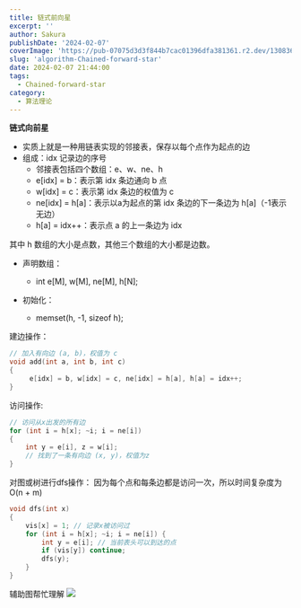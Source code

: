 ```yaml
---
title: 链式前向星
excerpt: '' 
author: Sakura
publishDate: '2024-02-07'
coverImage: 'https://pub-07075d3d3f844b7cac01396dfa381361.r2.dev/130836182_p0_master1200.jpg' 
slug: 'algorithm-Chained-forward-star'
date: 2024-02-07 21:44:00
tags:
  - Chained-forward-star
category:
  - 算法理论
---
```


**链式向前星**

* 实质上就是一种用链表实现的邻接表，保存以每个点作为起点的边
* 组成：idx 记录边的序号
	* 邻接表包括四个数组：e、w、ne、h
	* e[idx] = b：表示第 idx 条边通向 b 点
	* w[idx] = c：表示第 idx 条边的权值为 c
	* ne[idx] = h[a]：表示以a为起点的第 idx 条边的下一条边为 h[a]（-1表示无边）
	* h[a] = idx++：表示点 a 的上一条边为 idx

其中 h 数组的大小是点数，其他三个数组的大小都是边数。

* 声明数组：
	* int e[M], w[M], ne[M], h[N];

* 初始化：
	* memset(h, -1, sizeof h);

建边操作：
```cpp
// 加入有向边 (a, b)，权值为 c
void add(int a, int b, int c)
{
     e[idx] = b, w[idx] = c, ne[idx] = h[a], h[a] = idx++;
}
```
访问操作:
```cpp
// 访问从x出发的所有边
for (int i = h[x]; ~i; i = ne[i])
{
    int y = e[i], z = w[i];
    // 找到了一条有向边 (x, y)，权值为z
}
```
对图或树进行dfs操作：
因为每个点和每条边都是访问一次，所以时间复杂度为O(n + m)
```cpp
void dfs(int x)
{
    vis[x] = 1; // 记录x被访问过
    for (int i = h[x]; ~i; i = ne[i]) {
        int y = e[i]; // 当前表头可以到达的点
        if (vis[y]) continue;
        dfs(y);
    }
}
```
辅助图帮忙理解
[![](http://www.hzqsns.com/wp-content/uploads/2023/06/wp_editor_md_aff321aa4fcc07a8ed97b3c6452af51c.jpg)](http://www.hzqsns.com/wp-content/uploads/2023/06/wp_editor_md_aff321aa4fcc07a8ed97b3c6452af51c.jpg)


